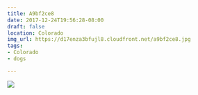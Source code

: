 ```yaml
---
title: A9bf2ce8
date: 2017-12-24T19:56:28-08:00
draft: false
location: Colorado
img_url: https://d17enza3bfujl8.cloudfront.net/a9bf2ce8.jpg
tags:
- Colorado
- dogs

---
```


![](https://d17enza3bfujl8.cloudfront.net/a9bf2ce8.jpg)
